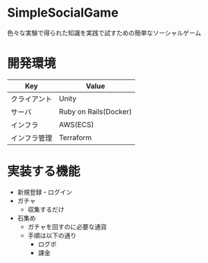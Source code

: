 # SimpleSocialGame
色々な実験で得られた知識を実践で試すための簡単なソーシャルゲーム

# 開発環境

| Key          | Value                 |
| ------------ | --------------------- |
| クライアント | Unity                 |
| サーバ       | Ruby on Rails(Docker) |
| インフラ     | AWS(ECS)              |
| インフラ管理 | Terraform             |

# 実装する機能

- 新規登録・ログイン
- ガチャ
  - 収集するだけ
- 石集め
  - ガチャを回すのに必要な通貨
  - 手順は以下の通り
    - ログボ
    - 課金
